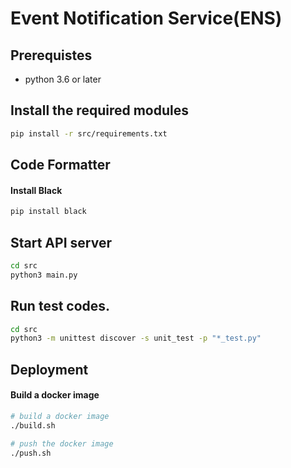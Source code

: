 # Event Notification Service(ENS)

## Prerequistes

- python 3.6 or later


## Install the required modules

```bash
pip install -r src/requirements.txt
```


## Code Formatter

#### Install Black

```bash
pip install black
```

## Start API server

```bash
cd src
python3 main.py
```

## Run test codes.

```bash
cd src
python3 -m unittest discover -s unit_test -p "*_test.py"
```

## Deployment

#### Build a docker image

```bash
# build a docker image
./build.sh

# push the docker image
./push.sh
```
